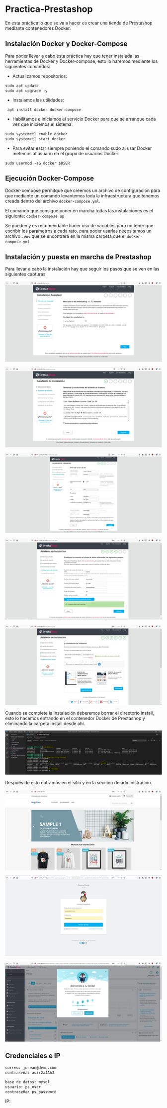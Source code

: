 # Practica-Prestashop
En esta práctica lo que se va a hacer es crear una tienda de Prestashop mediante contenedores Docker.

## Instalación Docker y Docker-Compose
Para poder llevar a cabo esta práctica hay que tener instalada las herramientas de Docker y Docker-compose, esto lo haremos mediante los siguientes comandos:

- Actualizamos repositorios:
```
sudo apt update
sudo apt upgrade -y
```

- Instalamos las utilidades:
```
 apt install docker docker-compose
```

- Habilitamos e iniciamos el servicio Docker para que se arranque cada vez que iniciemos el sistema:
```
sudo systemctl enable docker
sudo systemctl start docker
```

- Para evitar estar siempre poniendo el comando sudo al usar Docker metemos al usuario en el grupo de usuarios Docker:
```
sudo usermod -aG docker $USER
```

## Ejecución Docker-Compose
Docker-compose permitque que creemos un archivo de configuracion para que mediante un comando levantemos toda la infraestructura que tenemos creada dentro del archivo `docker-compose.yml`.

El comando que consigue poner en marcha todas las instalaciones es el siguiente: `docker-compose up`

Se pueden y es recomendable hacer uso de variables para no tener que escribir los parametros a cada rato, para poder usarlas necesitamos un archivo `.env` que se encontrará en la misma carpeta que el `docker-compose.yml`

## Instalación y puesta en marcha de Prestashop
Para llevar a cabo la instalación hay que seguir los pasos que se ven en las siguientes capturas

![](https://raw.githubusercontent.com/joseean29/Practica-Prestashop/main/images/install.PNG?token=AOMWPNJCJXWEQ5SBBBUW3MTAIN25G)

![](https://raw.githubusercontent.com/joseean29/Practica-Prestashop/main/images/install2.PNG?token=AOMWPNOUY5T54U7YPA5UUOTAIN26C)

![](https://raw.githubusercontent.com/joseean29/Practica-Prestashop/main/images/info.PNG?token=AOMWPNLOJONEZNXYHH5GSEDAIN3EA)

![](https://raw.githubusercontent.com/joseean29/Practica-Prestashop/main/images/datosbd.PNG?token=AOMWPNLYRHPTFT2SFJYOK3DAIN3FO)

![](https://raw.githubusercontent.com/joseean29/Practica-Prestashop/main/images/fininstall.PNG?token=AOMWPNPKNLXMIYG7DY2TPTTAIN3HI)


Cuando se complete la instalación deberemos borrar el directorio install, esto lo hacemos entrando en el contenedor Docker de Prestashop y eliminando la carpeta install desde ahí.

![](https://raw.githubusercontent.com/joseean29/Practica-Prestashop/main/images/rm-install.PNG?token=AOMWPNLXAUTEE2UY5JPUEM3AIN2YO)

Después de esto entramos en el sitio y en la sección de administración.

![](https://raw.githubusercontent.com/joseean29/Practica-Prestashop/main/images/prestashop.PNG?token=AOMWPNKHLDRJ6YKN4O6CKM3AIN3LW)

![](https://raw.githubusercontent.com/joseean29/Practica-Prestashop/main/images/admin1.PNG?token=AOMWPNPTES5TKFKWNIFVUUTAIN3MQ)

![](https://raw.githubusercontent.com/joseean29/Practica-Prestashop/main/images/admin2.PNG?token=AOMWPNPR65WLT6QTPQJ22W3AIN3NS)


## Credenciales e IP
```
correo: josean@demo.com
contraseña: asir2aJAAJ
```

```
base de datos: mysql
usuario: ps_user
contraseña: ps_password
```

IP:
